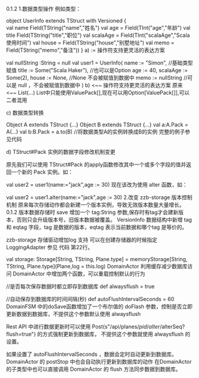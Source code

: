 0.1.2
1.数据类型操作
例如类型：

object UserInfo extends TStruct with Versioned {   
  val name  Field(TString("name","姓名")
  val age = Field(TInt("age","年龄")
  val title  Field(TString("title","职位")
  val scalaAge = Field(TInt("scalaAge","Scala使用时间")
  val house = Field(TString("house","别墅地址")
  val memo = Field(TString("memo","备注"))
}
a) := 操作符支持更灵活的表达方案

  val nullString :String = null
  val user1 = UserInfo(
    name := "Simon",                //基础类型赋值
    title := Some("Scala Haker"),   //也可以是Option
    age := 40,
    scalaAge := Some(2),
    house := None,                  //None 不会被赋值到数据中
    memo := nullString              //可以是 null ，不会被赋值到数据中
  )
b) <~~ 操作符支持更灵活的表达方案 原来 <~~ List(...) List中只能使用ValuePack[],现在可以用Option[ValuePack[]],可以二者混用

c) 数据类型转换

   Object A extends TStruct {...}
   Object B extends TStruct {...}
   val a:A.Pack = A(...)
   val b:B.Pack = a.to(B)  //将数据类型A的实例转换成B的实例
完整的例子参见代码

d) TStruct#Pack 实例的数据字段修改机制变更

原先我们可以使用 TStruct#Pack 的apply函数修改其中一个或多个字段的值并返回一个新的 Pack 实例。如：

val user2 = user1(name:="jack",age := 30)
现在该改为使用 alter 函数，如：

val user2 = user1.alter(name:="jack",age := 30)
2.改变 zzb-storage 版本控制机制
原来每次存储动作都会新建一个版本实例，导致无效版本数量大量增长。 0.1.2 版本数据存储时 save 增加一个 tag:String 参数,保存时有tag才会建新版本，否则只会升级版本号，旧版本数据被覆盖。 VersionInfo 数据结构中新增 tag 和 eqtag 字段，tag 是数据的版本，eqtag 表示当前数据和哪个tag 是等价的。

zzb-storage 存储驱动增加log 支持
可以在创建存储器的时候指定 LoggingAdapter 参见 代码 第22行。

   val storage: Storage[String, TString, Plane.type] =
   memoryStorage[String, TString, Plane.type](Plane,log = this.log)
DomainActor 利用缓存减少数据库访问
DomainActor 中增加两个函数，可以重载控制默认的行为

  //是否每次保存数据时都立即存到数据库
  def alwaysflush = true

  //自动保存到数据库的时间间隔(秒)
  def autoFlushIntervalSeconds = 60
DomainFSM 中的doSave函数增加了一个布尔值的 doFlash 参数，控制是否立即更新数据到数据库，不提供这个参数默认使用 alwaysflush

Rest API 中进行数据更新时可以使用 Post(s"/api/planes/$pid/alter/$alterSeq?flush=true") 的方式强制更新到数据库， 不提供这个参数就使用 alwaysflush 的设置。

如果设置了 autoFlushIntervalSeconds ，数据会定时自动更新到数据库。 DomainActor 的 postStop 中也会自动执行更新到数据库的动作 在DomainActor的子类型中也可以直接调用 DomainActor 的 flush 方法同步数据到数据库。
